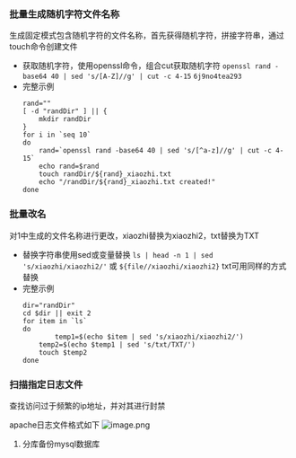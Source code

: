 ### 批量生成随机字符文件名称

生成固定模式包含随机字符的文件名称，首先获得随机字符，拼接字符串，通过touch命令创建文件

- 获取随机字符，使用openssl命令，组合cut获取随机字符
  `openssl rand -base64 40 | sed 's/[A-Z]//g' | cut -c 4-15`
  `6j9no4tea293`
- 完整示例
  ```
  rand=""
  [ -d "randDir" ] || {
      mkdir randDir
  }
  for i in `seq 10`
  do
      rand=`openssl rand -base64 40 | sed 's/[^a-z]//g' | cut -c 4-15`
      echo rand=$rand
      touch randDir/${rand}_xiaozhi.txt
      echo "/randDir/${rand}_xiaozhi.txt created!"
  done
  ```

### 批量改名

对1中生成的文件名称进行更改，xiaozhi替换为xiaozhi2，txt替换为TXT

- 替换字符串使用sed或变量替换
  `ls | head -n 1 | sed 's/xiaozhi/xiaozhi2/'`
  或
  `${file//xiaozhi/xiaozhi2}`
  txt可用同样的方式替换
- 完整示例
  ```
  dir="randDir"
  cd $dir || exit 2
  for item in `ls`
  do
          temp1=$(echo $item | sed 's/xiaozhi/xiaozhi2/')
      temp2=$(echo $temp1 | sed 's/txt/TXT/')
      touch $temp2
  done
  ```

### 扫描指定日志文件

查找访问过于频繁的ip地址，并对其进行封禁

apache日志文件格式如下
![image.png](https://upload-images.jianshu.io/upload_images/10339396-72b43aeb3b691174.png?imageMogr2/auto-orient/strip%7CimageView2/2/w/1240)

1. 分库备份mysql数据库
